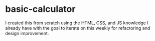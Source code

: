 # basic-calculator

I created this from scratch using the HTML, CSS, and JS knowledge I already have with the goal to
iterate on this weekly for refactoring and design improvement.
